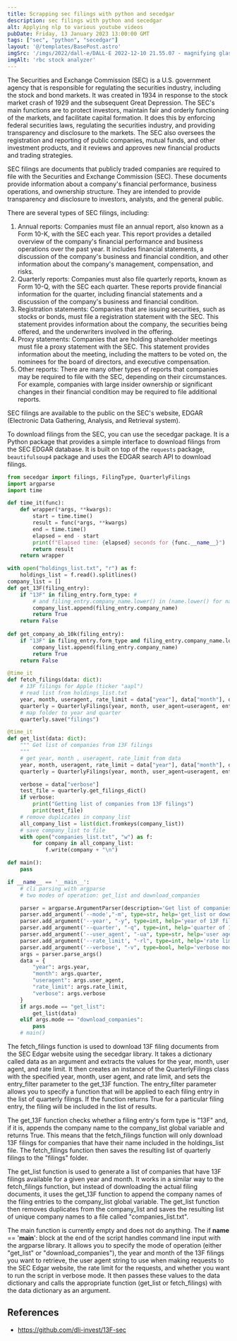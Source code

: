 ```yaml
---
title: Scrapping sec filings with python and secedgar
description: sec filings with python and secedgar
alt: Applying nlp to various youtube videos
pubDate: Friday, 13 January 2023 13:00:00 GMT
tags: ["sec", "python", "secedgar"]
layout: '@/templates/BasePost.astro'
imgSrc: '/imgs/2022/dall-e/DALL·E 2022-12-10 21.55.07 - magnifying glass on stonks.png'
imgAlt: 'rbc stock analyzer'
---
```


The Securities and Exchange Commission (SEC) is a U.S. government agency that is responsible for regulating the securities industry, including the stock and bond markets. It was created in 1934 in response to the stock market crash of 1929 and the subsequent Great Depression. The SEC's main functions are to protect investors, maintain fair and orderly functioning of the markets, and facilitate capital formation. It does this by enforcing federal securities laws, regulating the securities industry, and providing transparency and disclosure to the markets. The SEC also oversees the registration and reporting of public companies, mutual funds, and other investment products, and it reviews and approves new financial products and trading strategies.


SEC filings are documents that publicly traded companies are required to file with the Securities and Exchange Commission (SEC). These documents provide information about a company's financial performance, business operations, and ownership structure. They are intended to provide transparency and disclosure to investors, analysts, and the general public.

There are several types of SEC filings, including:

1. Annual reports: Companies must file an annual report, also known as a Form 10-K, with the SEC each year. This report provides a detailed overview of the company's financial performance and business operations over the past year. It includes financial statements, a discussion of the company's business and financial condition, and other information about the company's management, compensation, and risks.
2. Quarterly reports: Companies must also file quarterly reports, known as Form 10-Q, with the SEC each quarter. These reports provide financial information for the quarter, including financial statements and a discussion of the company's business and financial condition.
3. Registration statements: Companies that are issuing securities, such as stocks or bonds, must file a registration statement with the SEC. This statement provides information about the company, the securities being offered, and the underwriters involved in the offering.
4. Proxy statements: Companies that are holding shareholder meetings must file a proxy statement with the SEC. This statement provides information about the meeting, including the matters to be voted on, the nominees for the board of directors, and executive compensation.
5. Other reports: There are many other types of reports that companies may be required to file with the SEC, depending on their circumstances. For example, companies with large insider ownership or significant changes in their financial condition may be required to file additional reports.

SEC filings are available to the public on the SEC's website, EDGAR (Electronic Data Gathering, Analysis, and Retrieval system).


To download filings from the SEC, you can use the secedgar package. It is a Python package that provides a simple interface to download filings from the SEC EDGAR database. It is built on top of the `requests` package, `beautifulsoup4` package and uses the EDGAR search API to download filings. 

```python
from secedgar import filings, FilingType, QuarterlyFilings
import argparse
import time

def time_it(func):
    def wrapper(*args, **kwargs):
        start = time.time()
        result = func(*args, **kwargs)
        end = time.time()
        elapsed = end - start
        print(f"Elapsed time: {elapsed} seconds for {func.__name__}")
        return result
    return wrapper

with open("holdings_list.txt", "r") as f:
    holdings_list = f.read().splitlines()
company_list = []
def get_13F(filing_entry):
    if "13F" in filing_entry.form_type: #
        # and filing_entry.company_name.lower() in (name.lower() for name in holdings_list):
        company_list.append(filing_entry.company_name)
        return True
    return False
    
def get_company_ab_10k(filing_entry):
    if "13F" in filing_entry.form_type and filing_entry.company_name.lower() in (name.lower() for name in holdings_list):
        company_list.append(filing_entry.company_name)
        return True
    return False

@time_it
def fetch_filings(data: dict):
    # 13F filings for Apple (ticker "aapl")
    # read list from holdings_list.txt
    year, month, useragent, rate_limit = data["year"], data["month"], data["useragent"], data["rate_limit"]
    quarterly = QuarterlyFilings(year, month, user_agent=useragent, entry_filter=get_13F, rate_limit=rate_limit)
    # map folder to year and quarter
    quarterly.save("filings")

@time_it
def get_list(data: dict):
    """ Get list of companies from 13F filings
    """
    # get year, month , useragent, rate_limit from data
    year, month, useragent, rate_limit = data["year"], data["month"], data["useragent"], data["rate_limit"]
    quarterly = QuarterlyFilings(year, month, user_agent=useragent, entry_filter=get_13F, rate_limit=rate_limit)

    verbose = data["verbose"]
    test_file = quarterly.get_filings_dict()
    if verbose:
        print("Getting list of companies from 13F filings")
        print(test_file)
    # remove duplicates in company_list
    all_company_list = list(dict.fromkeys(company_list))
    # save company_list to file
    with open("companies_list.txt", "w") as f:
        for company in all_company_list:
            f.write(company + "\n")

def main():
    pass

if __name__ == '__main__':
    # cli parsing with argparse
    # two modes of operation: get_list and download_companies

    parser = argparse.ArgumentParser(description='Get list of companies from 13F filings')
    parser.add_argument('--mode',"-m", type=str, help='get_list or download_companies', default="get_list", required=False)
    parser.add_argument('--year', "-y", type=int, help='year of 13F filings', default=2022, required=False)
    parser.add_argument('--quarter', "-q", type=int, help='quarter of 13F filings', default=2, required=False)
    parser.add_argument('--user_agent', "-ua", type=str, help='user agent for secedgar', default="Your name <dlcoding20@gmail.com>", required=False)
    parser.add_argument('--rate_limit', "-rl", type=int, help='rate limit for secedgar', default=5, required=False)
    parser.add_argument('--verbose', "-v", type=bool, help='verbose mode', default=False)
    args = parser.parse_args()
    data = {
        "year": args.year,
        "month": args.quarter,
        "useragent": args.user_agent,
        "rate_limit": args.rate_limit,
        "verbose": args.verbose
    }
    if args.mode == "get_list":
        get_list(data)
    elif args.mode == "download_companies":
        pass
    # main()
```
The fetch_filings function is used to download 13F filing documents from the SEC Edgar website using the secedgar library. It takes a dictionary called data as an argument and extracts the values for the year, month, user agent, and rate limit. It then creates an instance of the QuarterlyFilings class with the specified year, month, user agent, and rate limit, and sets the entry_filter parameter to the get_13F function. The entry_filter parameter allows you to specify a function that will be applied to each filing entry in the list of quarterly filings. If the function returns True for a particular filing entry, the filing will be included in the list of results.

The get_13F function checks whether a filing entry's form type is "13F" and, if it is, appends the company name to the company_list global variable and returns True. This means that the fetch_filings function will only download 13F filings for companies that have their name included in the holdings_list file. The fetch_filings function then saves the resulting list of quarterly filings to the "filings" folder.

The get_list function is used to generate a list of companies that have 13F filings available for a given year and month. It works in a similar way to the fetch_filings function, but instead of downloading the actual filing documents, it uses the get_13F function to append the company names of the filing entries to the company_list global variable. The get_list function then removes duplicates from the company_list and saves the resulting list of unique company names to a file called "companies_list.txt".

The main function is currently empty and does not do anything. The if __name__ == '__main__': block at the end of the script handles command line input with the argparse library. It allows you to specify the mode of operation (either "get_list" or "download_companies"), the year and month of the 13F filings you want to retrieve, the user agent string to use when making requests to the SEC Edgar website, the rate limit for the requests, and whether you want to run the script in verbose mode. It then passes these values to the data dictionary and calls the appropriate function (get_list or fetch_filings) with the data dictionary as an argument.

## References
* https://github.com/dli-invest/13F-sec
